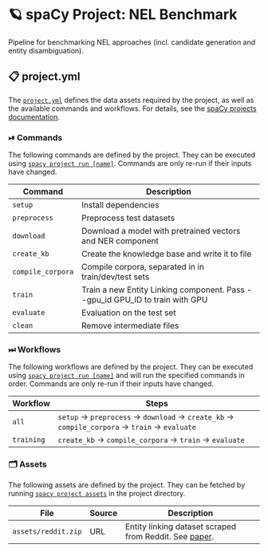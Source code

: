 <!-- SPACY PROJECT: AUTO-GENERATED DOCS START (do not remove) -->

# 🪐 spaCy Project: NEL Benchmark

Pipeline for benchmarking NEL approaches (incl. candidate generation and entity disambiguation).

## 📋 project.yml

The [`project.yml`](project.yml) defines the data assets required by the
project, as well as the available commands and workflows. For details, see the
[spaCy projects documentation](https://spacy.io/usage/projects).

### ⏯ Commands

The following commands are defined by the project. They
can be executed using [`spacy project run [name]`](https://spacy.io/api/cli#project-run).
Commands are only re-run if their inputs have changed.

| Command | Description |
| --- | --- |
| `setup` | Install dependencies |
| `preprocess` | Preprocess test datasets |
| `download` | Download a model with pretrained vectors and NER component |
| `create_kb` | Create the knowledge base and write it to file |
| `compile_corpora` | Compile corpora, separated in in train/dev/test sets |
| `train` | Train a new Entity Linking component. Pass --gpu_id GPU_ID to train with GPU |
| `evaluate` | Evaluation on the test set |
| `clean` | Remove intermediate files |

### ⏭ Workflows

The following workflows are defined by the project. They
can be executed using [`spacy project run [name]`](https://spacy.io/api/cli#project-run)
and will run the specified commands in order. Commands are only re-run if their
inputs have changed.

| Workflow | Steps |
| --- | --- |
| `all` | `setup` &rarr; `preprocess` &rarr; `download` &rarr; `create_kb` &rarr; `compile_corpora` &rarr; `train` &rarr; `evaluate` |
| `training` | `create_kb` &rarr; `compile_corpora` &rarr; `train` &rarr; `evaluate` |

### 🗂 Assets

The following assets are defined by the project. They can
be fetched by running [`spacy project assets`](https://spacy.io/api/cli#project-assets)
in the project directory.

| File | Source | Description |
| --- | --- | --- |
| `assets/reddit.zip` | URL | Entity linking dataset scraped from Reddit. See [paper](https://arxiv.org/abs/2101.01228). |

<!-- SPACY PROJECT: AUTO-GENERATED DOCS END (do not remove) -->
